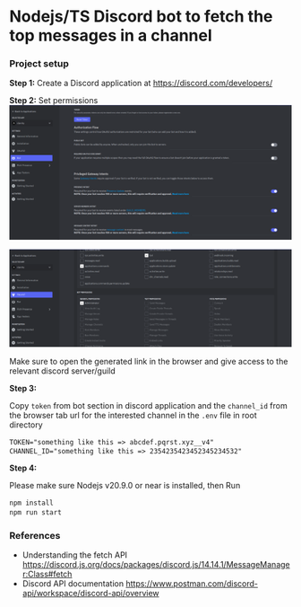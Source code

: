 # Nodejs/TS Discord bot to fetch the top messages in a channel


### Project setup

**Step 1:**
Create a Discord application at https://discord.com/developers/


**Step 2:**
Set permissions
![alt text](screenshots/image.png)

![alt text](screenshots/bot_permissions.png)

Make sure to open the generated link in the browser and give access to the relevant discord server/guild

**Step 3:**

Copy `token` from bot section in discord application and the `channel_id` from the browser tab url for the interested channel in the `.env` file in root directory

```env
TOKEN="something like this => abcdef.pqrst.xyz__v4"
CHANNEL_ID="something like this => 2354235423452345234532"
```


**Step 4:**

Please make sure Nodejs v20.9.0 or near is installed, then Run 

 ```sh
 npm install
 npm run start
 ```




### References

* Understanding the fetch API https://discord.js.org/docs/packages/discord.js/14.14.1/MessageManager:Class#fetch
* Discord API documentation https://www.postman.com/discord-api/workspace/discord-api/overview